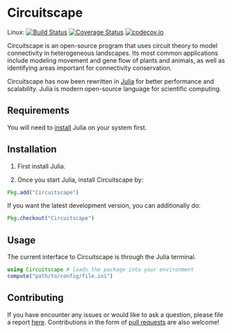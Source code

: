 # Circuitscape

Linux: [![Build Status](https://travis-ci.org/ranjanan/CircuitScape.jl.svg?branch=master)](https://travis-ci.org/ranjanan/CircuitScape.jl)
[![Coverage Status](https://coveralls.io/repos/ranjanan/CircuitScape.jl/badge.svg?branch=master&service=github)](https://coveralls.io/github/ranjanan/CircuitScape.jl?branch=master)
[![codecov.io](http://codecov.io/github/ranjanan/CircuitScape.jl/coverage.svg?branch=master)](http://codecov.io/github/ranjanan/CircuitScape.jl?branch=master)

Circuitscape is an open-source program that uses circuit theory to model connectivity 
in heterogeneous landscapes. Its most common applications include modeling movement and gene flow 
of plants and animals, as well as identifying areas important for connectivity conservation. 

Circuitscape has now been rewritten in [Julia](https://julialang.org) for better performance and scalability. Julia is modern open-source language for scientific computing. 

## Requirements

You will need to [install](https://julialang.org/downloads/) Julia on your system first. 

## Installation

1. First install Julia. 

2. Once you start Julia, install Circuitscape by: 

```julia
Pkg.add("Circuitscape")
```

If you want the latest development version, you can additionally do: 

```julia
Pkg.checkout("Circuitscape")
```

## Usage

The current interface to Circuitscape is through the Julia terminal. 

```julia
using Circuitscape # loads the package into your environment
compute("path/to/config/file.ini")
```

## Contributing

If you have encounter any issues or would like to ask a question, please file 
a report [here](https://github.com/ranjanan/Circuitscape.jl/issues).
Contributions in the form of 
[pull requests](https://github.com/ranjanan/Circuitscape.jl/pulls) are also welcome! 
